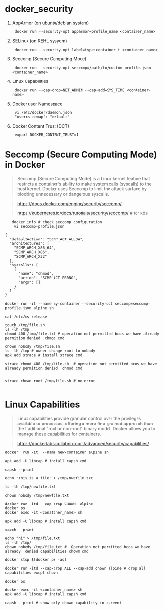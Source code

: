 # docker_security

1. AppArmor (on ubuntu/debian system)

        docker run --security-opt apparmor=profile_name <container_name>
2. SELinux (on REHL sysyem)

        docker run --security-opt label=type:container_t <container_name>

3. Seccomp (Secure Computing Mode)

        docker run --security-opt seccomp=/path/to/custom-profile.json <container_name>      

4. Linux Capabilities

        docker run --cap-drop=NET_ADMIN --cap-add=SYS_TIME <container-name>

5. Docker user Namespace

        vi /etc/docker/daemon.json
        "userns-remap": "default" 

6. Docker Content Trust (DCT)

        export DOCKER_CONTENT_TRUST=1

# Seccomp (Secure Computing Mode) in Docker

> Seccomp (Secure Computing Mode) is a Linux kernel feature that restricts a container's ability to make system calls (syscalls) to the host kernel. Docker uses Seccomp to limit the attack surface by blocking unnecessary or dangerous syscalls.

> https://docs.docker.com/engine/security/seccomp/

> https://kubernetes.io/docs/tutorials/security/seccomp/ # for k8s  

       docker info # check seccomp configuration
        vi seccomp-profile.json
```
{
  "defaultAction": "SCMP_ACT_ALLOW",
  "architectures": [
    "SCMP_ARCH_X86_64",
    "SCMP_ARCH_X86",
    "SCMP_ARCH_X32"
  ],
  "syscalls": [
    {
      "name": "chmod",
      "action": "SCMP_ACT_ERRNO",
      "args": []
    }
  ]
}

```
```
docker run -it --name my-container --security-opt seccomp=seccomp-profile.json alpine sh
        
cat /etc/os-release 

touch /tmp/file.sh
ls -lh /tmp
chmod 400 /tmp/file.txt # operation not permitted bcos we have already permition denied  chmod cmd

chown nobody /tmp/file.sh
ls -lh /tmp # owner change root to nobody
apk add strace # install strace cmd

strace chmod 400 /tmp/file.sh  # operation not permitted bcos we have already permition denied  chmod cmd


strace chown root /tmp/file.sh # no error 
  
```
# Linux Capabilities
> Linux capabilities provide granular control over the privileges available to processes, offering a more fine-grained approach than the traditional "root or non-root" binary model. Docker allows you to manage these capabilities for containers.

> https://dockerlabs.collabnix.com/advanced/security/capabilities/
```
docker  run -it  --name new-container alpine sh

apk add -U libcap # install capsh cmd

capsh --print
```
```
echo "this is a file" > /tmp/nwefile.txt

ls -lh /tmp/newfile.txt

chown nobody /tmp/newfile.txt
```
```
docker run -itd --cap-drop CHOWN  alpine
docker ps
docker exec -it <conatiner_name> sh

apk add -U libcap # install capsh cmd

capsh --print

echo "hi" > /tmp/file.txt
ls -lh /tmp/
chown nobody /tmp/file.txt #  Operation not permitted bcos we have already  denied capabilities chowm cmd
```
```
docker stop $(docker ps -aq)

```
```
docker run -itd --cap-drop ALL --cap-add chown alpine # drop all capabilities excpt chown

docker ps

docker exec -it <container_name> sh
apk add -U libcap # install capsh cmd

capsh --print # show only chown capability in cureent 

```






